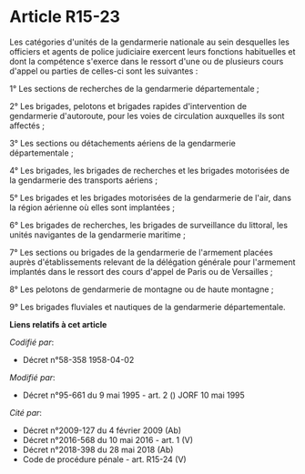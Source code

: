 # Article R15-23

Les catégories d'unités de la gendarmerie nationale au sein desquelles les officiers et agents de police judiciaire exercent
leurs fonctions habituelles et dont la compétence s'exerce dans le ressort d'une ou de plusieurs cours d'appel ou parties de
celles-ci sont les suivantes :

1° Les sections de recherches de la gendarmerie départementale ;

2° Les brigades, pelotons et brigades rapides d'intervention de gendarmerie d'autoroute, pour les voies de circulation
auxquelles ils sont affectés ;

3° Les sections ou détachements aériens de la gendarmerie départementale ;

4° Les brigades, les brigades de recherches et les brigades motorisées de la gendarmerie des transports aériens ;

5° Les brigades et les brigades motorisées de la gendarmerie de l'air, dans la région aérienne où elles sont implantées ;

6° Les brigades de recherches, les brigades de surveillance du littoral, les unités navigantes de la gendarmerie maritime ;

7° Les sections ou brigades de la gendarmerie de l'armement placées auprès d'établissements relevant de la délégation
générale pour l'armement implantés dans le ressort des cours d'appel de Paris ou de Versailles ;

8° Les pelotons de gendarmerie de montagne ou de haute montagne ;

9° Les brigades fluviales et nautiques de la gendarmerie départementale.

**Liens relatifs à cet article**

_Codifié par_:

  - Décret n°58-358 1958-04-02

_Modifié par_:

  - Décret n°95-661 du 9 mai 1995 - art. 2 () JORF 10 mai 1995

_Cité par_:

  - Décret n°2009-127 du 4 février 2009 (Ab)
  - Décret n°2016-568 du 10 mai 2016 - art. 1 (V)
  - Décret n°2018-398 du 28 mai 2018 (Ab)
  - Code de procédure pénale - art. R15-24 (V)
